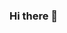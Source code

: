 ### Hi there 👋

<!--
**jhhunter/jhhunter** is a ✨ _special_ ✨ repository because its `README.md` (this file) appears on your GitHub profile.

Here are some ideas to get you started:

- 🔭 I’m currently working on ...
### 🌱 I’m currently learning SQL!
- 👯 I’m looking to collaborate on ...
- 🤔 I’m looking for help with ...
- 💬 Ask me about ...
### 📫 How to reach me: jhhunter0107@gmail.com
- 😄 Pronouns: ...
- ⚡ Fun fact: ...
-->
